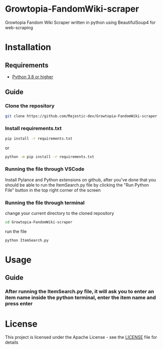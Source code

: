# Growtopia-FandomWiki-scraper
Growtopia Fandom Wiki Scraper written in python using BeautifulSoup4 for web-scraping

# Installation
## Requirements

- [Python 3.8 or higher](https://www.python.org/downloads/)

## Guide

### Clone the repository
```bash
git clone https://github.com/Majestic-dev/Growtopia-FandomWiki-scraper.git
```

### Install requirements.txt
```bash
pip install -r requirements.txt
```
or
```bash
python -m pip install -r requirements.txt
```

### Running the file through VSCode

Install Pylance and Python extensions on github, after you've done that you should be able to run the ItemSearch.py file by clicking the "Run Python File" button in the top right corner of the screen

### Running the file through terminal

change your current directory to the cloned repository
```bash
cd Growtopia-FandomWiki-scraper
```

run the file
```bash
python ItemSearch.py
```

### 

# Usage
## Guide

### After running the ItemSearch.py file, it will ask you to enter an item name inside the python terminal, enter the item name and press enter

# License
This project is licensed under the Apache License - see the [LICENSE](LICENSE) file for details


